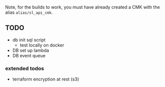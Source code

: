 
Note, for the builds to work, you must have already created a CMK with the alias `alias/sl_api_cmk`.

## TODO

* db init sql script
    * test locally on docker
* DB set up lambda
* DB event queue 

### extended todos

* terraform encryption at rest (s3) 
